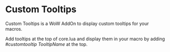 Custom Tooltips
===============

Custom Tooltips is a WoW AddOn to display custom tooltips for your macros.

Add tooltips at the top of core.lua and display them in your macro by adding _#customtooltip TooltipName_ at the top.